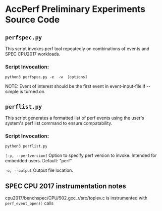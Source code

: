 <h1>AccPerf Preliminary Experiments Source Code</h1>

<h2><code>perfspec.py</code></h2>

This script invokes perf tool repeatedly on combinations of events and SPEC CPU2017 workloads.

<h3>Script Invocation:</h3>
<code>python3 perfspec.py -e <event-input-file> -w <workload-input-file> [options]</code>

NOTE: Event of interest should be the first event in event-input-file if --simple is turned on.



<h2><code>perflist.py</code></h2>

This script generates a formatted list of perf events using the user's system's perf list command to ensure compatability.

<h3>Script Invocation:</h3>
<code>python3 perflist.py</code>


``[-p, --perfversion]``
Option to specify perf version to invoke. Intended for embedded users. Default: "perf"

``-o, --output``
Output file location.





<h2>SPEC CPU 2017 instrumentation notes</h2>
cpu2017/benchspec/CPU/502.gcc_r/src/toplev.c is instrumented with <code>perf_event_open()</code> calls
